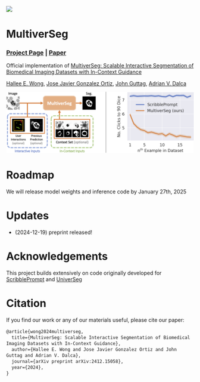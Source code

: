 <a href=https://arxiv.org/abs/2412.15058><img src="https://img.shields.io/badge/arxiv-2312.07381-orange?logo=arxiv&logoColor=white"/></a>

# MultiverSeg

### [Project Page](https://multiverseg.csail.mit.edu) | [Paper](https://arxiv.org/abs/2412.15058) 

Official implementation of [MultiverSeg: Scalable Interactive Segmentation of Biomedical Imaging Datasets with In-Context Guidance](https://arxiv.org/abs/2412.15058)

[Hallee E. Wong](https://halleewong.github.io/), [Jose Javier Gonzalez Ortiz](https://josejg.com/), [John Guttag](https://people.csail.mit.edu/guttag/), [Adrian V. Dalca](http://www.mit.edu/~adalca/)

![img](https://github.com/halleewong/MultiverSeg/blob/website/assets/teaser.png)

# Roadmap

We will release model weights and inference code by January 27th, 2025 

# Updates

* (2024-12-19) preprint released!

# Acknowledgements

This project builds extensively on code originally developed for [ScribblePrompt](https://github.com/halleewong/ScribblePrompt) and [UniverSeg](https://github.com/JJGO/UniverSeg)

# Citation

If you find our work or any of our materials useful, please cite our paper:
```
@article{wong2024multiverseg,
  title={MultiverSeg: Scalable Interactive Segmentation of Biomedical Imaging Datasets with In-Context Guidance},
  author={Hallee E. Wong and Jose Javier Gonzalez Ortiz and John Guttag and Adrian V. Dalca},
  journal={arXiv preprint arXiv:2412.15058},
  year={2024},
}
```
